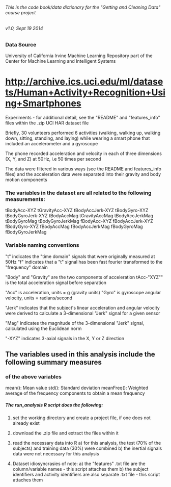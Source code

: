 ###### This is the code book/data dictionary for the "Getting and Cleaning Data" course project
###### v1.0, Sept 19 2014

### Data Source

University of California Irvine Machine Learning Repository 
part of the Center for Machine Learning and Intelligent Systems

# http://archive.ics.uci.edu/ml/datasets/Human+Activity+Recognition+Using+Smartphones

Experiments - for additional detail, see the "README" and "features_info" files
within the .zip UCI HAR dataset file

Briefly, 30 volunteers performed 6 activities (walking, walking up, walking down, sitting, standing, and laying)
while wearing a smart phone that included an accelerometer and a gyroscope

The phone recorded acceleration and velocity in each of three dimensions (X, Y, and Z) at 50Hz, i.e 50 times per second

The data were filtered in various ways (see the README and features_info files) and the acceleration data were separated into their gravity and body motion components

### The variables in the dataset are all related to the following measurements:

tBodyAcc-XYZ
tGravityAcc-XYZ
tBodyAccJerk-XYZ
tBodyGyro-XYZ
tBodyGyroJerk-XYZ
tBodyAccMag
tGravityAccMag
tBodyAccJerkMag
tBodyGyroMag
tBodyGyroJerkMag
fBodyAcc-XYZ
fBodyAccJerk-XYZ
fBodyGyro-XYZ
fBodyAccMag
fBodyAccJerkMag
fBodyGyroMag
fBodyGyroJerkMag

### Variable naming conventions

"t" indicates the "time domain" signals that were originally measured at 50Hz
"f" indicates that a "t" signal has been fast fourier transformed to the "frequency" domain

"Body" and "Gravity" are the two components of acceleration 
tAcc-"XYZ"" is the total acceleration signal before separation

"Acc" is acceleration, units = g (gravity units)
"Gyro" is gyroscope angular velocity, units = radians/second

"Jerk" indicates that the subject's linear acceleration and angular velocity were derived to calculate a 3-dimensional "Jerk" signal for a given sensor

"Mag" indicates the magnitude of the 3-dimensional "Jerk" signal, calculated using the Euclidean norm

"-XYZ" indicates 3-axial signals in the X, Y or Z direction

## The variables used in this analysis include the following summary measures
### of the above variables

mean(): Mean value
std(): Standard deviation
meanFreq(): Weighted average of the frequency components to obtain a mean frequency


##### The run_analysis R script does the following:

1) set the working directory and create a project file, if one does not already exist
2) download the .zip file and extract the files within it
3) read the necessary data into R
      a) for this analysis, the test (70% of the subjects) and training data (30%) were combined
      b) the inertial signals data were not necessary for this analysis

4) Dataset idiosyncrasies of note:
      a) the "features" .txt file are the column/variable names - this script attaches them
      b) the subject identifiers and activity identifiers are also separate .txt file - this script attaches them


